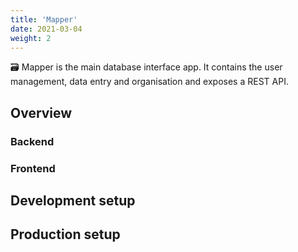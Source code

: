 ```yaml
---
title: 'Mapper'
date: 2021-03-04
weight: 2
---
```


🗃️ Mapper is the main database interface app. It contains the user management, data entry and organisation and exposes a REST API.


## Overview

### Backend

### Frontend

## Development setup

## Production setup
